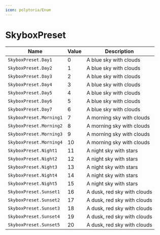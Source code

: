 ```yaml
---
icon: polytoria/Enum
---
```


# SkyboxPreset
| Name | Value | Description |
| --- | --- | --- |
| `SkyboxPreset.Day1` | 0 | A blue sky with clouds |
| `SkyboxPreset.Day2` | 1 | A blue sky with clouds |
| `SkyboxPreset.Day3` | 2 | A blue sky with clouds |
| `SkyboxPreset.Day4` | 3 | A blue sky with clouds |
| `SkyboxPreset.Day5` | 4 | A blue sky with clouds |
| `SkyboxPreset.Day6` | 5 | A blue sky with clouds |
| `SkyboxPreset.Day7` | 6 | A blue sky with clouds |
| `SkyboxPreset.Morning1` | 7 | A morning sky with clouds |
| `SkyboxPreset.Morning2` | 8 | A morning sky with clouds |
| `SkyboxPreset.Morning3` | 9 | A morning sky with clouds |
| `SkyboxPreset.Morning4` | 10 | A morning sky with clouds |
| `SkyboxPreset.Night1` | 11 | A night sky with stars |
| `SkyboxPreset.Night2` | 12 | A night sky with stars |
| `SkyboxPreset.Night3` | 13 | A night sky with stars |
| `SkyboxPreset.Night4` | 14 | A night sky with stars |
| `SkyboxPreset.Night5` | 15 | A night sky with stars |
| `SkyboxPreset.Sunset1` | 16 | A dusk, red sky with clouds |
| `SkyboxPreset.Sunset2` | 17 | A dusk, red sky with clouds |
| `SkyboxPreset.Sunset3` | 18 | A dusk, red sky with clouds |
| `SkyboxPreset.Sunset4` | 19 | A dusk, red sky with clouds |
| `SkyboxPreset.Sunset5` | 20 | A dusk, red sky with clouds |